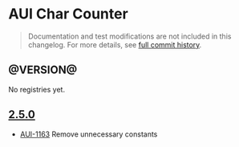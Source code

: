 # AUI Char Counter

> Documentation and test modifications are not included in this changelog. For more details, see [full commit history](https://github.com/liferay/alloy-ui/commits/master/src/aui-char-counter).

## @VERSION@

No registries yet.

## [2.5.0](https://github.com/liferay/alloy-ui/releases/tag/2.5.0)

* [AUI-1163](https://issues.liferay.com/browse/AUI-1163) Remove unnecessary constants